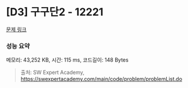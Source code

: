# [D3] 구구단2 - 12221 

[문제 링크](https://swexpertacademy.com/main/code/problem/problemDetail.do?contestProbId=AXpz3dravpQDFATi) 

### 성능 요약

메모리: 43,252 KB, 시간: 115 ms, 코드길이: 148 Bytes



> 출처: SW Expert Academy, https://swexpertacademy.com/main/code/problem/problemList.do